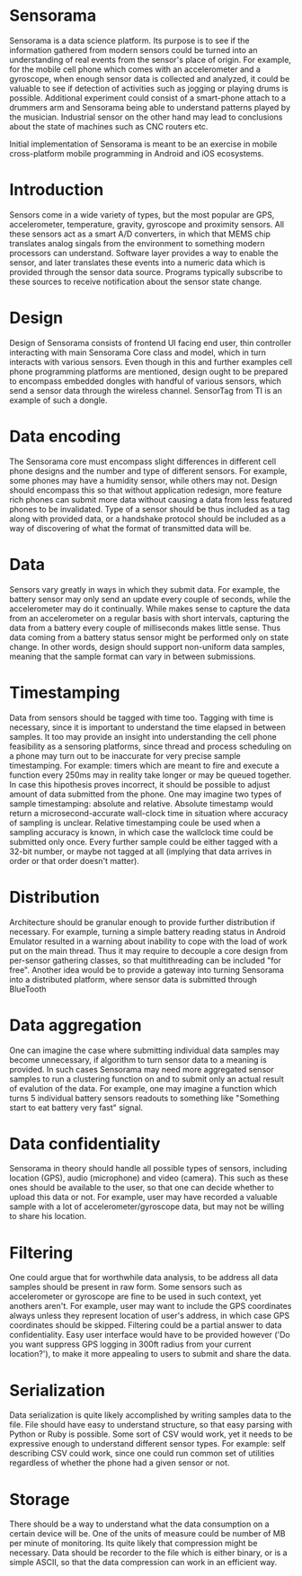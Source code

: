 # Sensorama

Sensorama is a data science platform. Its purpose is to see if the
information gathered from modern sensors could be turned into an
understanding of real events from the sensor's place of origin.  For
example, for the mobile cell phone which comes with an accelerometer and a
gyroscope, when enough sensor data is collected and analyzed, it could be
valuable to see if detection of activities such as jogging or playing drums
is possible. Additional experiment could consist of a smart-phone attach to
a drummers arm and Sensorama being able to understand patterns played by the
musician.  Industrial sensor on the other hand may lead to conclusions about
the state of machines such as CNC routers etc.

Initial implementation of Sensorama is meant to be an exercise in mobile
cross-platform mobile programming in Android and iOS ecosystems.

# Introduction

Sensors come in a wide variety of types, but the most popular are GPS,
accelerometer, temperature, gravity, gyroscope and proximity sensors. All
these sensors act as a smart A/D converters, in which that MEMS chip
translates analog singals from the environment to something modern
processors can understand. Software layer provides a way to enable the
sensor, and later translates these events into a numeric data which is
provided through the sensor data source. Programs typically subscribe to
these sources to receive notification about the sensor state change.

# Design

Design of Sensorama consists of frontend UI facing end user, thin controller
interacting with main Sensorama Core class and model, which in turn
interacts with various sensors. Even though in this and further examples
cell phone programming platforms are mentioned, design ought to be
prepared to encompass embedded dongles with handful of various sensors,
which send a sensor data through the wireless channel. SensorTag from TI is
an example of such a dongle.

# Data encoding

The Sensorama core must encompass slight differences in different cell phone
designs and the number and type of different sensors. For example, some
phones may have a humidity sensor, while others may not. Design should
encompass this so that without application redesign, more feature rich
phones can submit more data without causing a data from less featured phones
to be invalidated. Type of a sensor should be thus included as a tag along
with provided data, or a handshake protocol should be included as a way of
discovering of what the format of transmitted data will be.

# Data

Sensors vary greatly in ways in which they submit data. For example, the
battery sensor may only send an update every couple of seconds, while the
accelerometer may do it continually. While makes sense to capture the data
from an accelerometer on a regular basis with short intervals, capturing the
data from a battery every couple of milliseconds makes little sense. Thus
data coming from a battery status sensor might be performed only on state
change. In other words, design should support non-uniform data samples,
meaning that the sample format can vary in between submissions.

# Timestamping

Data from sensors should be tagged with time too. Tagging with time is
necessary, since it is important to understand the time elapsed in between
samples. It too may provide an insight into understanding the cell phone
feasibility as a sensoring platforms, since thread and process scheduling on
a phone may turn out to be inaccurate for very precise sample timestamping.
For example: timers which are meant to fire and execute a function every
250ms may in reality take longer or may be queued together. In case this
hipothesis proves incorrect, it should be possible to adjust amount of data
submitted from the phone. One may imagine two types of sample timestamping:
absolute and relative. Absolute timestamp would return a
microsecond-accurate wall-clock time in situation where accuracy of sampling
is unclear. Relative timestamping coule be used when a sampling accuracy is
known, in which case the wallclock time could be submitted only once. Every
further sample could be either tagged with a 32-bit number, or maybe not
tagged at all (implying that data arrives in order or that order doesn't
matter).

# Distribution

Architecture should be granular enough to provide further distribution if
necessary. For example, turning a simple battery reading status in Android
Emulator resulted in a warning about inability to cope with the load of
work put on the main thread. Thus it may require to decouple a core design
from per-sensor gathering classes, so that multithreading can be included
"for free". Another idea would be to provide a gateway into turning
Sensorama into a distributed platform, where sensor data is submitted
through BlueTooth

# Data aggregation

One can imagine the case where submitting individual data samples may become
unnecessary, if algorithm to turn sensor data to a meaning is provided. In
such cases Sensorama may need more aggregated sensor samples to run a
clustering function on and to submit only an actual result of evalution of
the data. For example, one may imagine a function which turns 5 individual
battery sensors readouts to something like "Something start to eat battery
very fast" signal.

# Data confidentiality

Sensorama in theory should handle all possible types of sensors, including
location (GPS), audio (microphone) and video (camera). This such as these
ones should be available to the user, so that one can decide whether to
upload this data or not. For example, user may have recorded a valuable
sample with a lot of accelerometer/gyroscope data, but may not be willing to
share his location.

# Filtering

One could argue that for worthwhile data analysis, to be address all data
samples should be present in raw form. Some sensors such as accelerometer or
gyroscope are fine to be used in such context, yet anothers aren't. For
example, user may want to include the GPS coordinates always unless they
represent location of user's address, in which case GPS coordinates should
be skipped. Filtering could be a partial answer to data confidentiality.
Easy user interface would have to be provided however ('Do you want suppress
GPS logging in 300ft radius from your current location?'), to make it more
appealing to users to submit and share the data.

# Serialization

Data serialization is quite likely accomplished by writing samples data to
the file. File should have easy to understand structure, so that easy
parsing with Python or Ruby is possible. Some sort of CSV would work, yet it
needs to be expressive enough to understand different sensor types. For
example: self describing CSV could work, since one could run common set of
utilities regardless of whether the phone had a given sensor or not.

# Storage

There should be a way to understand what the data consumption on a certain
device will be. One of the units of measure could be number of MB per minute
of monitoring. Its quite likely that compression might be necessary. Data
should be recorder to the file which is either binary, or is a simple ASCII,
so that the data compression can work in an efficient way.
